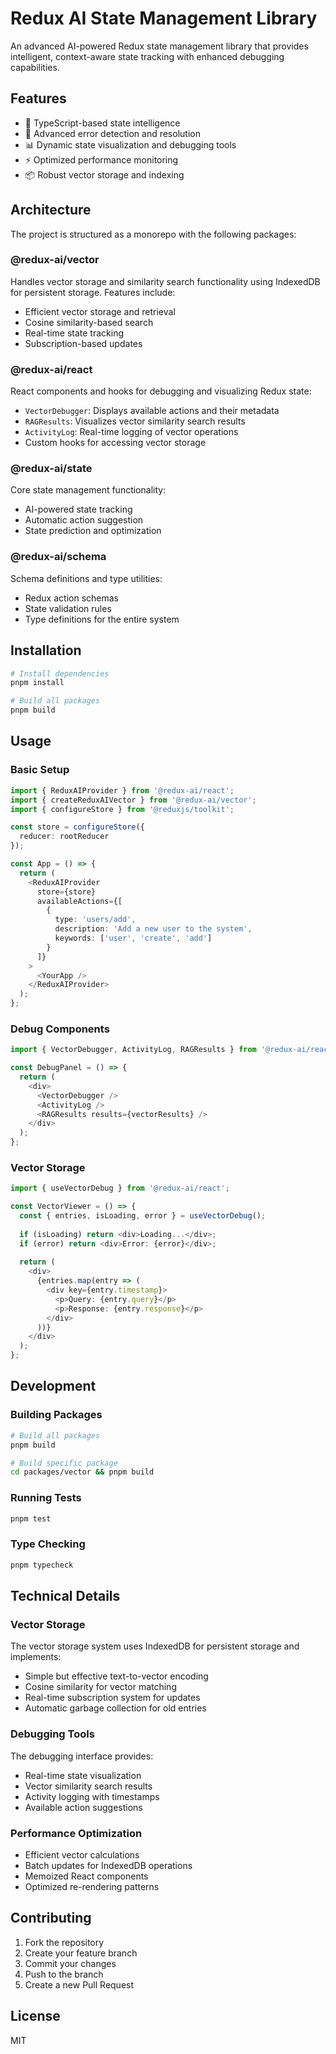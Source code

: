 # Redux AI State Management Library

An advanced AI-powered Redux state management library that provides intelligent, context-aware state tracking with enhanced debugging capabilities.

## Features

- 🧠 TypeScript-based state intelligence
- 🐛 Advanced error detection and resolution
- 📊 Dynamic state visualization and debugging tools
- ⚡ Optimized performance monitoring
- 📦 Robust vector storage and indexing

## Architecture

The project is structured as a monorepo with the following packages:

### @redux-ai/vector
Handles vector storage and similarity search functionality using IndexedDB for persistent storage. Features include:
- Efficient vector storage and retrieval
- Cosine similarity-based search
- Real-time state tracking
- Subscription-based updates

### @redux-ai/react
React components and hooks for debugging and visualizing Redux state:
- `VectorDebugger`: Displays available actions and their metadata
- `RAGResults`: Visualizes vector similarity search results
- `ActivityLog`: Real-time logging of vector operations
- Custom hooks for accessing vector storage

### @redux-ai/state
Core state management functionality:
- AI-powered state tracking
- Automatic action suggestion
- State prediction and optimization

### @redux-ai/schema
Schema definitions and type utilities:
- Redux action schemas
- State validation rules
- Type definitions for the entire system

## Installation

```bash
# Install dependencies
pnpm install

# Build all packages
pnpm build
```

## Usage

### Basic Setup

```typescript
import { ReduxAIProvider } from '@redux-ai/react';
import { createReduxAIVector } from '@redux-ai/vector';
import { configureStore } from '@reduxjs/toolkit';

const store = configureStore({
  reducer: rootReducer
});

const App = () => {
  return (
    <ReduxAIProvider 
      store={store}
      availableActions={[
        {
          type: 'users/add',
          description: 'Add a new user to the system',
          keywords: ['user', 'create', 'add']
        }
      ]}
    >
      <YourApp />
    </ReduxAIProvider>
  );
};
```

### Debug Components

```typescript
import { VectorDebugger, ActivityLog, RAGResults } from '@redux-ai/react';

const DebugPanel = () => {
  return (
    <div>
      <VectorDebugger />
      <ActivityLog />
      <RAGResults results={vectorResults} />
    </div>
  );
};
```

### Vector Storage

```typescript
import { useVectorDebug } from '@redux-ai/react';

const VectorViewer = () => {
  const { entries, isLoading, error } = useVectorDebug();
  
  if (isLoading) return <div>Loading...</div>;
  if (error) return <div>Error: {error}</div>;
  
  return (
    <div>
      {entries.map(entry => (
        <div key={entry.timestamp}>
          <p>Query: {entry.query}</p>
          <p>Response: {entry.response}</p>
        </div>
      ))}
    </div>
  );
};
```

## Development

### Building Packages

```bash
# Build all packages
pnpm build

# Build specific package
cd packages/vector && pnpm build
```

### Running Tests

```bash
pnpm test
```

### Type Checking

```bash
pnpm typecheck
```

## Technical Details

### Vector Storage

The vector storage system uses IndexedDB for persistent storage and implements:
- Simple but effective text-to-vector encoding
- Cosine similarity for vector matching
- Real-time subscription system for updates
- Automatic garbage collection for old entries

### Debugging Tools

The debugging interface provides:
- Real-time state visualization
- Vector similarity search results
- Activity logging with timestamps
- Available action suggestions

### Performance Optimization

- Efficient vector calculations
- Batch updates for IndexedDB operations
- Memoized React components
- Optimized re-rendering patterns

## Contributing

1. Fork the repository
2. Create your feature branch
3. Commit your changes
4. Push to the branch
5. Create a new Pull Request

## License

MIT

